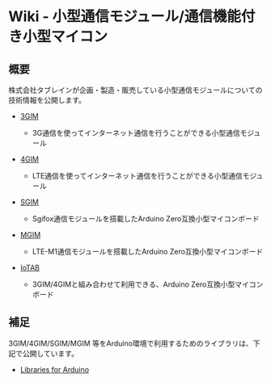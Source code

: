 # Wiki - 小型通信モジュール/通信機能付き小型マイコン

## 概要

株式会社タブレインが企画・製造・販売している小型通信モジュールについての技術情報を公開します。

* [3GIM](3gim/README.md)
  * 3G通信を使ってインターネット通信を行うことができる小型通信モジュール

* [4GIM](4gim/README.md)
  * LTE通信を使ってインターネット通信を行うことができる小型通信モジュール

* [SGIM](sgim/README.md)
  * Sgifox通信モジュールを搭載したArduino Zero互換小型マイコンボード

* [MGIM](mgim/README.md)
  * LTE-M1通信モジュールを搭載したArduino Zero互換小型マイコンボード

* [IoTAB](iotab/README.md)
  * 3GIM/4GIMと組み合わせて利用できる、Arduino Zero互換小型マイコンボード  

## 補足

3GIM/4GIM/SGIM/MGIM 等をArduino環境で利用するためのライブラリは、下記で公開しています。
* [Libraries for Arduino](https://github.com/openwireless/3gim)
